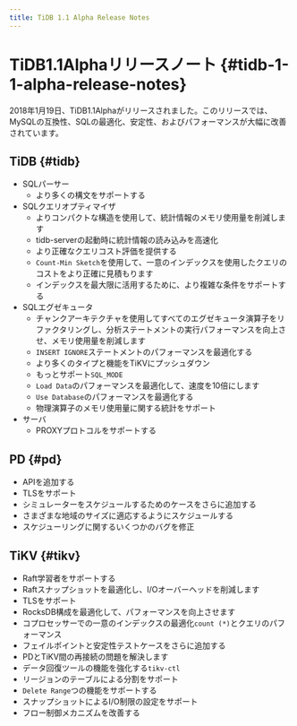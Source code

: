 ```yaml
---
title: TiDB 1.1 Alpha Release Notes
---
```


# TiDB1.1Alphaリリースノート {#tidb-1-1-alpha-release-notes}

2018年1月19日、TiDB1.1Alphaがリリースされました。このリリースでは、MySQLの互換性、SQLの最適化、安定性、およびパフォーマンスが大幅に改善されています。

## TiDB {#tidb}

-   SQLパーサー
    -   より多くの構文をサポートする
-   SQLクエリオプティマイザ
    -   よりコンパクトな構造を使用して、統計情報のメモリ使用量を削減します
    -   tidb-serverの起動時に統計情報の読み込みを高速化
    -   より正確なクエリコスト評価を提供する
    -   `Count-Min Sketch`を使用して、一意のインデックスを使用したクエリのコストをより正確に見積もります
    -   インデックスを最大限に活用するために、より複雑な条件をサポートする
-   SQLエグゼキュータ
    -   チャンクアーキテクチャを使用してすべてのエグゼキュータ演算子をリファクタリングし、分析ステートメントの実行パフォーマンスを向上させ、メモリ使用量を削減します
    -   `INSERT IGNORE`ステートメントのパフォーマンスを最適化する
    -   より多くのタイプと機能をTiKVにプッシュダウン
    -   もっとサポート`SQL_MODE`
    -   `Load Data`のパフォーマンスを最適化して、速度を10倍にします
    -   `Use Database`のパフォーマンスを最適化する
    -   物理演算子のメモリ使用量に関する統計をサポート
-   サーバ
    -   PROXYプロトコルをサポートする

## PD {#pd}

-   APIを追加する
-   TLSをサポート
-   シミュレーターをスケジュールするためのケースをさらに追加する
-   さまざまな地域のサイズに適応するようにスケジュールする
-   スケジューリングに関するいくつかのバグを修正

## TiKV {#tikv}

-   Raft学習者をサポートする
-   Raftスナップショットを最適化し、I/Oオーバーヘッドを削減します
-   TLSをサポート
-   RocksDB構成を最適化して、パフォーマンスを向上させます
-   コプロセッサーでの一意のインデックスの最適化`count (*)`とクエリのパフォーマンス
-   フェイルポイントと安定性テストケースをさらに追加する
-   PDとTiKV間の再接続の問題を解決します
-   データ回復ツールの機能を強化する`tikv-ctl`
-   リージョンのテーブルによる分割をサポート
-   `Delete Range`つの機能をサポートする
-   スナップショットによるI/O制限の設定をサポート
-   フロー制御メカニズムを改善する
